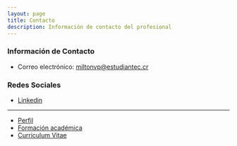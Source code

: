 ```yaml
---
layout: page
title: Contacto
description: Información de contacto del profesional
---
```


### Información de Contacto
  * Correo electrónico: miltonvp@estudiantec.cr

### Redes Sociales 
  * [Linkedin](http://www.linkedin.com/in/milton-andrey-valverde-paniagua-600274288)


*****
- [Perfil](../index.html)
- [Formación académica](./academic.html)
- [Curriculum Vitae](./cv.html)